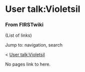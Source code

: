 

# User talk:Violetsil

### From FIRSTwiki

(List of links)

Jump to: navigation, search

&lt; [User talk:Violetsil](/index.php?title=User_talk:Violetsil&redirect=no
"User talk:Violetsil" )  

No pages link to here.

